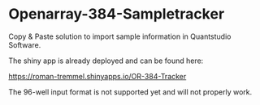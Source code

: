 # Openarray-384-Sampletracker
Copy &amp; Paste solution to import sample information in Quantstudio Software.

The shiny app is already deployed and can be found here:

https://roman-tremmel.shinyapps.io/OR-384-Tracker

The 96-well input format is not supported yet and will not properly work. 
